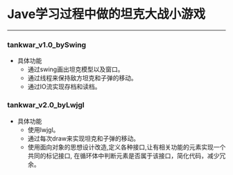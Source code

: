 # Jave学习过程中做的坦克大战小游戏

---

### tankwar_v1.0_bySwing

- 具体功能
  - 通过swing画出坦克模型以及窗口。
  - 通过线程来保持敌方坦克和子弹的移动。
  - 通过IO流实现存档和读档。
  

### tankwar_v2.0_byLwjgl

- 具体功能
  - 使用lwjgl。
  - 通过每次draw来实现坦克和子弹的移动。
  - 使用面向对象的思想设计改造,定义各种接口,让有相关功能的元素实现一个共同的标记接口,
    在循环体中判断元素是否属于该接口，简化代码，减少冗余。




